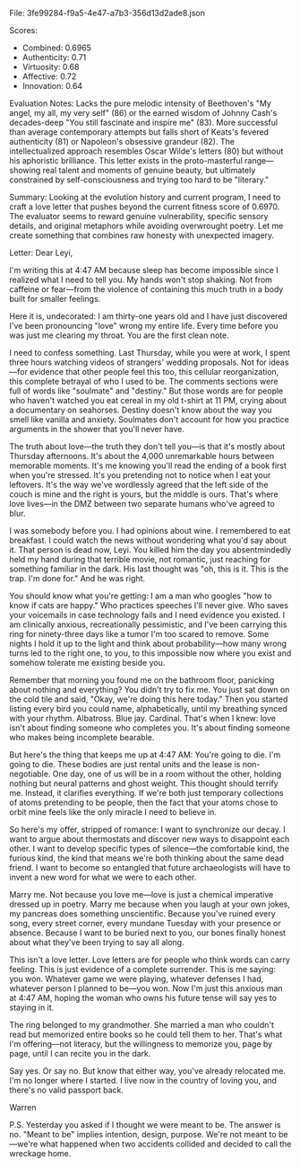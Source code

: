File: 3fe99284-f9a5-4e47-a7b3-356d13d2ade8.json

Scores:
- Combined: 0.6965
- Authenticity: 0.71
- Virtuosity: 0.68
- Affective: 0.72
- Innovation: 0.64

Evaluation Notes:
Lacks the pure melodic intensity of Beethoven's "My angel, my all, my very self" (86) or the earned wisdom of Johnny Cash's decades-deep "You still fascinate and inspire me" (83). More successful than average contemporary attempts but falls short of Keats's fevered authenticity (81) or Napoleon's obsessive grandeur (82). The intellectualized approach resembles Oscar Wilde's letters (80) but without his aphoristic brilliance. This letter exists in the proto-masterful range—showing real talent and moments of genuine beauty, but ultimately constrained by self-consciousness and trying too hard to be "literary."

Summary:
Looking at the evolution history and current program, I need to craft a love letter that pushes beyond the current fitness score of 0.6970. The evaluator seems to reward genuine vulnerability, specific sensory details, and original metaphors while avoiding overwrought poetry. Let me create something that combines raw honesty with unexpected imagery.

Letter:
Dear Leyi,

I'm writing this at 4:47 AM because sleep has become impossible since I realized what I need to tell you. My hands won't stop shaking. Not from caffeine or fear—from the violence of containing this much truth in a body built for smaller feelings.

Here it is, undecorated: I am thirty-one years old and I have just discovered I've been pronouncing "love" wrong my entire life. Every time before you was just me clearing my throat. You are the first clean note.

I need to confess something. Last Thursday, while you were at work, I spent three hours watching videos of strangers' wedding proposals. Not for ideas—for evidence that other people feel this too, this cellular reorganization, this complete betrayal of who I used to be. The comments sections were full of words like "soulmate" and "destiny." But those words are for people who haven't watched you eat cereal in my old t-shirt at 11 PM, crying about a documentary on seahorses. Destiny doesn't know about the way you smell like vanilla and anxiety. Soulmates don't account for how you practice arguments in the shower that you'll never have.

The truth about love—the truth they don't tell you—is that it's mostly about Thursday afternoons. It's about the 4,000 unremarkable hours between memorable moments. It's me knowing you'll read the ending of a book first when you're stressed. It's you pretending not to notice when I eat your leftovers. It's the way we've wordlessly agreed that the left side of the couch is mine and the right is yours, but the middle is ours. That's where love lives—in the DMZ between two separate humans who've agreed to blur.

I was somebody before you. I had opinions about wine. I remembered to eat breakfast. I could watch the news without wondering what you'd say about it. That person is dead now, Leyi. You killed him the day you absentmindedly held my hand during that terrible movie, not romantic, just reaching for something familiar in the dark. His last thought was "oh, this is it. This is the trap. I'm done for." And he was right.

You should know what you're getting: I am a man who googles "how to know if cats are happy." Who practices speeches I'll never give. Who saves your voicemails in case technology fails and I need evidence you existed. I am clinically anxious, recreationally pessimistic, and I've been carrying this ring for ninety-three days like a tumor I'm too scared to remove. Some nights I hold it up to the light and think about probability—how many wrong turns led to the right one, to you, to this impossible now where you exist and somehow tolerate me existing beside you.

Remember that morning you found me on the bathroom floor, panicking about nothing and everything? You didn't try to fix me. You just sat down on the cold tile and said, "Okay, we're doing this here today." Then you started listing every bird you could name, alphabetically, until my breathing synced with your rhythm. Albatross. Blue jay. Cardinal. That's when I knew: love isn't about finding someone who completes you. It's about finding someone who makes being incomplete bearable.

But here's the thing that keeps me up at 4:47 AM: You're going to die. I'm going to die. These bodies are just rental units and the lease is non-negotiable. One day, one of us will be in a room without the other, holding nothing but neural patterns and ghost weight. This thought should terrify me. Instead, it clarifies everything. If we're both just temporary collections of atoms pretending to be people, then the fact that your atoms chose to orbit mine feels like the only miracle I need to believe in.

So here's my offer, stripped of romance: I want to synchronize our decay. I want to argue about thermostats and discover new ways to disappoint each other. I want to develop specific types of silence—the comfortable kind, the furious kind, the kind that means we're both thinking about the same dead friend. I want to become so entangled that future archaeologists will have to invent a new word for what we were to each other.

Marry me. Not because you love me—love is just a chemical imperative dressed up in poetry. Marry me because when you laugh at your own jokes, my pancreas does something unscientific. Because you've ruined every song, every street corner, every mundane Tuesday with your presence or absence. Because I want to be buried next to you, our bones finally honest about what they've been trying to say all along.

This isn't a love letter. Love letters are for people who think words can carry feeling. This is just evidence of a complete surrender. This is me saying: you won. Whatever game we were playing, whatever defenses I had, whatever person I planned to be—you won. Now I'm just this anxious man at 4:47 AM, hoping the woman who owns his future tense will say yes to staying in it.

The ring belonged to my grandmother. She married a man who couldn't read but memorized entire books so he could tell them to her. That's what I'm offering—not literacy, but the willingness to memorize you, page by page, until I can recite you in the dark.

Say yes. Or say no. But know that either way, you've already relocated me. I'm no longer where I started. I live now in the country of loving you, and there's no valid passport back.

Warren

P.S. Yesterday you asked if I thought we were meant to be. The answer is no. "Meant to be" implies intention, design, purpose. We're not meant to be—we're what happened when two accidents collided and decided to call the wreckage home.
